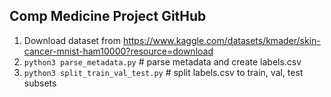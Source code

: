 ## Comp Medicine Project GitHub

1. Download dataset from https://www.kaggle.com/datasets/kmader/skin-cancer-mnist-ham10000?resource=download
2. ```python3 parse_metadata.py``` # parse metadata and create labels.csv
3. ```python3 split_train_val_test.py``` # split labels.csv to train, val, test subsets